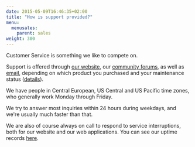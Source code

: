 ```yaml
---
date: 2015-05-09T16:46:35+02:00
title: "How is support provided?"
menu:
  menusales:
    parent: sales
weight: 300
---
```


Customer Service is something we like to compete on.

Support is offered through [our website](http://support.balsamiq.com), our [community forums](http://forums.balsamiq.com/), as well as [email](https://balsamiq.com/company#contact), depending on which product you purchased and your maintenance status ([details](http://support.balsamiq.com/customer/portal/articles/1485219#when)).

We have people in Central European, US Central and US Pacific time zones, who generally work Monday through Friday.

We try to answer most inquiries within 24 hours during weekdays, and we're usually much faster than that.

We are also of course always on call to respond to service interruptions, both for our website and our web applications. You can see our uptime records [here](http://stats.pingdom.com/dav3wniwmzif).